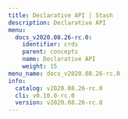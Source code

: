 ```yaml
---
title: Declarative API | Stash
description: Declarative API
menu:
  docs_v2020.08.26-rc.0:
    identifier: crds
    parent: concepts
    name: Declarative API
    weight: 15
menu_name: docs_v2020.08.26-rc.0
info:
  catalog: v2020.08.26-rc.0
  cli: v0.10.0-rc.0
  version: v2020.08.26-rc.0
---
```


